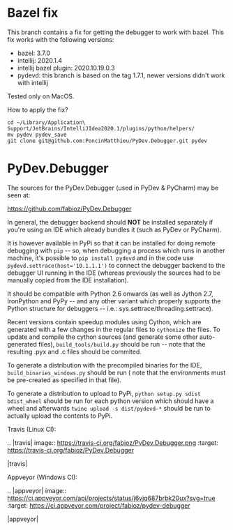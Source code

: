 Bazel fix
=========
This branch contains a fix for getting the debugger to work with bazel.
This fix works with the following versions:
- bazel: 3.7.0
- intellij: 2020.1.4
- intellij bazel plugin: 2020.10.19.0.3
- pydevd: this branch is based on the tag 1.7.1, newer versions didn't work with intellij

Tested only on MacOS.

How to apply the fix?

```
cd ~/Library/Application\ Support/JetBrains/IntelliJIdea2020.1/plugins/python/helpers/
mv pydev pydev_save
git clone git@github.com:PoncinMatthieu/PyDev.Debugger.git pydev
```


PyDev.Debugger
==============

The sources for the PyDev.Debugger (used in PyDev & PyCharm) may be seen at:

https://github.com/fabioz/PyDev.Debugger

In general, the debugger backend should **NOT** be installed separately if you're using an IDE which already
bundles it (such as PyDev or PyCharm).

It is however available in PyPi so that it can be installed for doing remote debugging with `pip` -- so, when
debugging a process which runs in another machine, it's possible to `pip install pydevd` and in the code use
`pydevd.settrace(host='10.1.1.1')` to connect the debugger backend to the debugger UI running in the IDE
(whereas previously the sources had to be manually copied from the IDE installation).

It should be compatible with Python 2.6 onwards (as well as Jython 2.7, IronPython and PyPy -- and
any other variant which properly supports the Python structure for debuggers -- i.e.: sys.settrace/threading.settrace).

Recent versions contain speedup modules using Cython, which are generated with a few changes in the regular files
to `cythonize` the files. To update and compile the cython sources (and generate some other auto-generated files),
`build_tools/build.py` should be run -- note that the resulting .pyx and .c files should be commited.

To generate a distribution with the precompiled binaries for the IDE, `build_binaries_windows.py` should be run (
note that the environments must be pre-created as specified in that file).

To generate a distribution to upload to PyPi, `python setup.py sdist bdist_wheel` should be run for each python version
which should have a wheel and afterwards `twine upload -s dist/pydevd-*` should be run to actually upload the contents
to PyPi.

Travis (Linux CI):

.. |travis| image:: https://travis-ci.org/fabioz/PyDev.Debugger.png
  :target: https://travis-ci.org/fabioz/PyDev.Debugger

|travis|

Appveyor (Windows CI):

.. |appveyor| image:: https://ci.appveyor.com/api/projects/status/j6vjq687brbk20ux?svg=true
  :target: https://ci.appveyor.com/project/fabioz/pydev-debugger

|appveyor|


